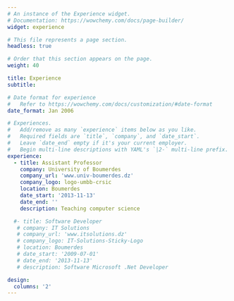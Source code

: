 ```yaml
---
# An instance of the Experience widget.
# Documentation: https://wowchemy.com/docs/page-builder/
widget: experience

# This file represents a page section.
headless: true

# Order that this section appears on the page.
weight: 40

title: Experience
subtitle:

# Date format for experience
#   Refer to https://wowchemy.com/docs/customization/#date-format
date_format: Jan 2006

# Experiences.
#   Add/remove as many `experience` items below as you like.
#   Required fields are `title`, `company`, and `date_start`.
#   Leave `date_end` empty if it's your current employer.
#   Begin multi-line descriptions with YAML's `|2-` multi-line prefix.
experience:
  - title: Assistant Professor
    company: University of Boumerdes
    company_url: 'www.univ-boumerdes.dz'
    company_logo: logo-umbb-crsic
    location: Boumerdes
    date_start: '2013-11-13'
    date_end: ''
    description: Teaching computer science

  #- title: Software Developer
   # company: IT Solutions
   # company_url: 'www.itsolutions.dz'
   # company_logo: IT-Solutions-Sticky-Logo
   # location: Boumerdes
   # date_start: '2009-07-01'
   # date_end: '2013-11-13'
   # description: Software Microsoft .Net Developer 

design:
  columns: '2'
---
```

